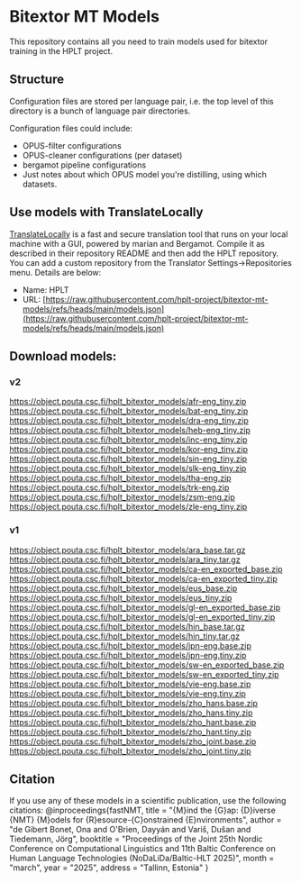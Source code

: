 # Bitextor MT Models

This repository contains all you need to train models used for bitextor
training in the HPLT project.

## Structure
Configuration files are stored per language pair, i.e. the top level of this directory is a bunch of language pair directories.

Configuration files could include:

- OPUS-filter configurations
- OPUS-cleaner configurations (per dataset)
- bergamot pipeline configurations
- Just notes about which OPUS model you're distilling, using which datasets.

## Use models with TranslateLocally
[TranslateLocally](https://github.com/XapaJIaMnu/translateLocally) is a fast and secure translation tool that runs on your local machine with a GUI, powered by marian and Bergamot. Compile it as described in their repository README and then add the HPLT repository. You can add a custom repository from the Translator Settings->Repositories menu. Details are below:
- Name: HPLT
- URL: [https://raw.githubusercontent.com/hplt-project/bitextor-mt-models/refs/heads/main/models.json](https://raw.githubusercontent.com/hplt-project/bitextor-mt-models/refs/heads/main/models.json)

## Download models:
### v2
https://object.pouta.csc.fi/hplt_bitextor_models/afr-eng_tiny.zip \
https://object.pouta.csc.fi/hplt_bitextor_models/bat-eng_tiny.zip \
https://object.pouta.csc.fi/hplt_bitextor_models/dra-eng_tiny.zip \
https://object.pouta.csc.fi/hplt_bitextor_models/heb-eng_tiny.zip \
https://object.pouta.csc.fi/hplt_bitextor_models/inc-eng_tiny.zip \
https://object.pouta.csc.fi/hplt_bitextor_models/kor-eng_tiny.zip \
https://object.pouta.csc.fi/hplt_bitextor_models/sin-eng_tiny.zip \
https://object.pouta.csc.fi/hplt_bitextor_models/slk-eng_tiny.zip \
https://object.pouta.csc.fi/hplt_bitextor_models/tha-eng.zip \
https://object.pouta.csc.fi/hplt_bitextor_models/trk-eng.zip \
https://object.pouta.csc.fi/hplt_bitextor_models/zsm-eng.zip \
https://object.pouta.csc.fi/hplt_bitextor_models/zle-eng_tiny.zip

### v1
https://object.pouta.csc.fi/hplt_bitextor_models/ara_base.tar.gz \
https://object.pouta.csc.fi/hplt_bitextor_models/ara_tiny.tar.gz \
https://object.pouta.csc.fi/hplt_bitextor_models/ca-en_exported_base.zip \
https://object.pouta.csc.fi/hplt_bitextor_models/ca-en_exported_tiny.zip \
https://object.pouta.csc.fi/hplt_bitextor_models/eus_base.zip \
https://object.pouta.csc.fi/hplt_bitextor_models/eus_tiny.zip \
https://object.pouta.csc.fi/hplt_bitextor_models/gl-en_exported_base.zip \
https://object.pouta.csc.fi/hplt_bitextor_models/gl-en_exported_tiny.zip \
https://object.pouta.csc.fi/hplt_bitextor_models/hin_base.tar.gz \
https://object.pouta.csc.fi/hplt_bitextor_models/hin_tiny.tar.gz \
https://object.pouta.csc.fi/hplt_bitextor_models/jpn-eng.base.zip \
https://object.pouta.csc.fi/hplt_bitextor_models/jpn-eng.tiny.zip \
https://object.pouta.csc.fi/hplt_bitextor_models/sw-en_exported_base.zip \
https://object.pouta.csc.fi/hplt_bitextor_models/sw-en_exported_tiny.zip \
https://object.pouta.csc.fi/hplt_bitextor_models/vie-eng.base.zip \
https://object.pouta.csc.fi/hplt_bitextor_models/vie-eng.tiny.zip \
https://object.pouta.csc.fi/hplt_bitextor_models/zho_hans.base.zip \
https://object.pouta.csc.fi/hplt_bitextor_models/zho_hans.tiny.zip \
https://object.pouta.csc.fi/hplt_bitextor_models/zho_hant.base.zip \
https://object.pouta.csc.fi/hplt_bitextor_models/zho_hant.tiny.zip \
https://object.pouta.csc.fi/hplt_bitextor_models/zho_joint.base.zip \
https://object.pouta.csc.fi/hplt_bitextor_models/zho_joint.tiny.zip

## Citation

If you use any of these models in a scientific publication, use the following citations:
@inproceedings{fastNMT,
    title = "{M}ind the {G}ap: {D}iverse {NMT} {M}odels for {R}esource-{C}onstrained {E}nvironments",
    author = "de Gibert Bonet, Ona  and
      O'Brien, Dayyán and
      Variš, Dušan  and
      Tiedemann, Jörg",
    booktitle = "Proceedings of the Joint 25th Nordic Conference on Computational Linguistics and 11th Baltic Conference on Human Language Technologies (NoDaLiDa/Baltic-HLT 2025)",
    month = "march",
    year = "2025",
    address = "Tallinn, Estonia"
}